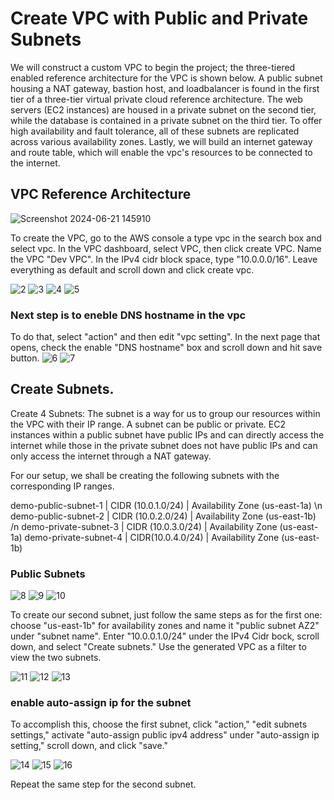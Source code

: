 # Create VPC with Public and Private Subnets

We will construct a custom VPC to begin the project; the three-tiered enabled reference architecture for the VPC is shown below.
A public subnet housing a NAT gateway, bastion host, and loadbalancer is found in the first tier of a three-tier virtual private cloud reference architecture. The web servers (EC2 instances) are housed in a private subnet on the second tier, while the database is contained in a private subnet on the third tier. To offer high availability and fault tolerance, all of these subnets are replicated across various availability zones. Lastly, we will build an internet gateway and route table, which will enable the vpc's resources to be connected to the internet.

## VPC Reference Architecture
![Screenshot 2024-06-21 145910](https://github.com/atharva5683/Hosting-WordPress-on-AWS-with-a-Secure-Three-Tier-VPC/assets/160429511/1dd24eb1-8c98-4d8f-be7b-a77a871631cb)

To create the VPC, go to the AWS console a type vpc in the search box and select vpc. In the VPC dashboard, select VPC, then click create VPC. Name the VPC "Dev VPC". In the IPv4 cidr block space, type "10.0.0.0/16". Leave everything as default and scroll down and click create vpc.

![2](https://github.com/atharva5683/Hosting-WordPress-on-AWS-with-a-Secure-Three-Tier-VPC/assets/160429511/364fc278-a00f-4691-b687-f5f7dcf3a7cc)
![3](https://github.com/atharva5683/Hosting-WordPress-on-AWS-with-a-Secure-Three-Tier-VPC/assets/160429511/08d56ca8-8d3a-4589-8c58-641c606e5fb7)
![4](https://github.com/atharva5683/Hosting-WordPress-on-AWS-with-a-Secure-Three-Tier-VPC/assets/160429511/e1e54f10-ae1c-4bb4-997d-7ec507f38e38)
![5](https://github.com/atharva5683/Hosting-WordPress-on-AWS-with-a-Secure-Three-Tier-VPC/assets/160429511/cc197c54-65f8-405a-a923-0aed46e9be06)


### Next step is to eneble DNS hostname in the vpc
To do that, select "action" and then edit "vpc setting". In the next page that opens, check the enable "DNS hostname" box and scroll down and hit save button.
![6](https://github.com/atharva5683/Hosting-WordPress-on-AWS-with-a-Secure-Three-Tier-VPC/assets/160429511/215dbe87-e9bb-4767-b5bb-165d22b81ef0)
![7](https://github.com/atharva5683/Hosting-WordPress-on-AWS-with-a-Secure-Three-Tier-VPC/assets/160429511/5fd5beee-23d0-40d1-8603-ba6f8d9b83b5)


## Create Subnets.
Create 4 Subnets: The subnet is a way for us to group our resources within the VPC with their IP range. A subnet can be public or private. EC2 instances within a public subnet have public IPs and can directly access the internet while those in the private subnet does not have public IPs and can only access the internet through a NAT gateway.

For our setup, we shall be creating the following subnets with the corresponding IP ranges.

demo-public-subnet-1 | CIDR (10.0.1.0/24) | Availability Zone (us-east-1a) \n
demo-public-subnet-2 | CIDR (10.0.2.0/24) | Availability Zone (us-east-1b) /n
demo-private-subnet-3 | CIDR (10.0.3.0/24) | Availability Zone (us-east-1a)
demo-private-subnet-4 | CIDR(10.0.4.0/24) | Availability Zone (us-east-1b)

### Public Subnets
![8](https://github.com/atharva5683/Hosting-WordPress-on-AWS-with-a-Secure-Three-Tier-VPC/assets/160429511/f420b304-a083-4fbb-a6e5-1988dc2c2e8e)
![9](https://github.com/atharva5683/Hosting-WordPress-on-AWS-with-a-Secure-Three-Tier-VPC/assets/160429511/89cb0360-5aca-4fea-9263-93e8a4b7bf7d)
![10](https://github.com/atharva5683/Hosting-WordPress-on-AWS-with-a-Secure-Three-Tier-VPC/assets/160429511/e745e125-bb58-406b-8486-6ebf39fe84c6)

To create our second subnet, just follow the same steps as for the first one: choose "us-east-1b" for availability zones and name it "public subnet AZ2" under "subnet name". Enter "10.0.0.1.0/24" under the IPv4 Cidr bock, scroll down, and select "Create subnets." Use the generated VPC as a filter to view the two subnets.

![11](https://github.com/atharva5683/Hosting-WordPress-on-AWS-with-a-Secure-Three-Tier-VPC/assets/160429511/f9444c4a-9218-45b3-a4e6-ec619dc810e7)
![12](https://github.com/atharva5683/Hosting-WordPress-on-AWS-with-a-Secure-Three-Tier-VPC/assets/160429511/9937877c-0da9-4042-a383-1a6d9c6a6987)
![13](https://github.com/atharva5683/Hosting-WordPress-on-AWS-with-a-Secure-Three-Tier-VPC/assets/160429511/35fdcd63-2ff9-4a38-b8f4-746cb6f348db)
### enable auto-assign ip for the subnet

To accomplish this, choose the first subnet, click "action," "edit subnets settings," activate "auto-assign public ipv4 address" under "auto-assign ip setting," scroll down, and click "save."

![14](https://github.com/atharva5683/Hosting-WordPress-on-AWS-with-a-Secure-Three-Tier-VPC/assets/160429511/ddf84289-dfce-4988-ae7a-e47db5cf42d6)
![15](https://github.com/atharva5683/Hosting-WordPress-on-AWS-with-a-Secure-Three-Tier-VPC/assets/160429511/a6167166-f3b8-4c03-8b64-34e1f61f90ec)
![16](https://github.com/atharva5683/Hosting-WordPress-on-AWS-with-a-Secure-Three-Tier-VPC/assets/160429511/f813a11c-af3b-470c-b534-77cc4d12ca5b)

Repeat the same step for the second subnet.
